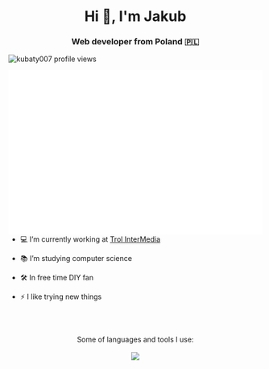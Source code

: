 <h1 align="center">Hi 👋, I'm Jakub</h1>
<h3 align="center">Web developer from Poland &#127477;&#127473;</h3>

<p align="left">
  <img src="https://komarev.com/ghpvc/?username=kubaty007&color=brightgreen" alt="kubaty007 profile views"/>
</p>

<p align="center">
  <img align="right" top="500" alt="activity calendar" src="https://github.com/kubaty007/kubaty007/blob/master/metrics.plugin.isocalendar.fullyear.svg">
</p>

- 💻 I’m currently working at <a href="https://www.trol.pl" target="_blank">Trol InterMedia</a>

- 📚 I’m studying computer science

- 🛠️ In free time DIY fan

- ⚡ I like trying new things

<br>
<br>

<p align="center">
  Some of languages and tools I use:
  <br>
  <br>
  <img src="https://skillicons.dev/icons?i=git,gitlab,idea,mysql,php,sass" />
</p>








<!--
**kubaty007/kubaty007** is a ✨ _special_ ✨ repository because its `README.md` (this file) appears on your GitHub profile.

Here are some ideas to get you started:

- 🔭 I’m currently working on ...
- 🌱 I’m currently learning ...
- 👯 I’m looking to collaborate on ...
- 🤔 I’m looking for help with ...
- 💬 Ask me about ...
- 📫 How to reach me: ...
- 😄 Pronouns: ...
- ⚡ Fun fact: ...
-->

